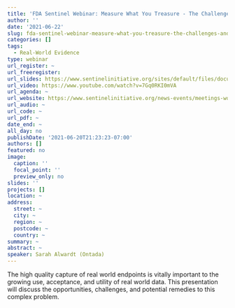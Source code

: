 ```yaml
---
title: 'FDA Sentinel Webinar: Measure What You Treasure - The Challenges and Opportunities of Collecting Real World Endpoints '
author: ''
date: '2021-06-22'
slug: fda-sentinel-webinar-measure-what-you-treasure-the-challenges-and-opportunities-of-collecting-real-world-endpoints
categories: []
tags:
  - Real-World Evidence
type: webinar
url_register: ~
url_freeregister: 
url_slides: https://www.sentinelinitiative.org/sites/default/files/documents/Sentinel_Presentation_RealWorldEndpoints.pdf
url_video: https://www.youtube.com/watch?v=7Gq0RKI0mVA
url_agenda: ~
url_website: https://www.sentinelinitiative.org/news-events/meetings-workshops-trainings/measure-what-you-treasure-challenges-and-opportunities
url_audio: ~
url_code: ~
url_pdf: ~
date_end: ~
all_day: no
publishDate: '2021-06-20T21:23:23-07:00'
authors: []
featured: no
image:
  caption: ''
  focal_point: ''
  preview_only: no
slides: ''
projects: []
location: ~
address:
  street: ~
  city: ~
  region: ~
  postcode: ~
  country: ~
summary: ~
abstract: ~
speaker: Sarah Alwardt (Ontada)
---
```

<!--more-->
The high quality capture of real world endpoints is vitally important to the growing use, acceptance, and utility of real world data. This presentation will discuss the opportunities, challenges, and potential remedies to this complex problem.
